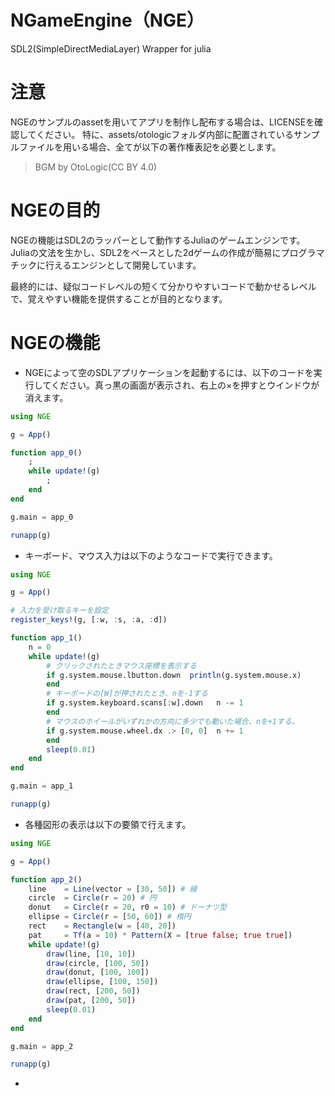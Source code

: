 # NGameEngine（NGE）

SDL2(SimpleDirectMediaLayer) Wrapper for julia

# 注意

NGEのサンプルのassetを用いてアプリを制作し配布する場合は、LICENSEを確認してください。
特に、assets/otologicフォルダ内部に配置されているサンプルファイルを用いる場合、全てが以下の著作権表記を必要とします。

> BGM by OtoLogic(CC BY 4.0)

# NGEの目的

NGEの機能はSDL2のラッパーとして動作するJuliaのゲームエンジンです。
Juliaの文法を生かし、SDL2をベースとした2dゲームの作成が簡易にプログラマチックに行えるエンジンとして開発しています。

最終的には、疑似コードレベルの短くて分かりやすいコードで動かせるレベルで、覚えやすい機能を提供することが目的となります。

# NGEの機能

- NGEによって空のSDLアプリケーションを起動するには、以下のコードを実行してください。真っ黒の画面が表示され、右上の×を押すとウインドウが消えます。

```julia
using NGE

g = App()

function app_0()
    ;
    while update!(g)
        ;
    end
end

g.main = app_0

runapp(g)
```

- キーボード、マウス入力は以下のようなコードで実行できます。

```julia
using NGE

g = App()

# 入力を受け取るキーを設定
register_keys!(g, [:w, :s, :a, :d])

function app_1()
    n = 0
    while update!(g)
        # クリックされたときマウス座標を表示する
        if g.system.mouse.lbutton.down  println(g.system.mouse.x)
        end
        # キーボードの[W]が押されたとき、nを-1する
        if g.system.keyboard.scans[:w].down   n -= 1
        end
        # マウスのホイールがいずれかの方向に多少でも動いた場合、nを+1する。
        if g.system.mouse.wheel.dx .> [0, 0]  n += 1
        end
        sleep(0.01)
    end
end

g.main = app_1

runapp(g)
```

- 各種図形の表示は以下の要領で行えます。

```julia
using NGE

g = App()

function app_2()
    line    = Line(vector = [30, 50]) # 線
    circle  = Circle(r = 20) # 円
    donut   = Circle(r = 20, r0 = 10) # ドーナツ型
    ellipse = Circle(r = [50, 60]) # 楕円
    rect    = Rectangle(w = [40, 20])
    pat     = Tf(a = 10) * Pattern(X = [true false; true true])
    while update!(g)
        draw(line, [10, 10])
        draw(circle, [100, 50])
        draw(donut, [100, 100])
        draw(ellipse, [100, 150])
        draw(rect, [200, 50])
        draw(pat, [200, 50])
        sleep(0.01)
    end
end

g.main = app_2

runapp(g)
```



- 


